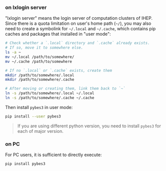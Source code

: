 ### on lxlogin server

"lxlogin server" means the login server of computation clusters of IHEP. Since there is a quota limitation on user's home path (`~/`), you may also need to create a symbolink for `~/.local` and `~/.cache`, which contains pip caches and packages that installed in "user mode":

```bash
# Check whether a `.local` directory and `.cache` already exists.
# If so, move it to somewhere else.
ls -a ~
mv ~/.local /path/to/somewhere/
mv ~/.cache /path/to/somewhere

# If no `.local` or `.cache` exists, create them
mkdir /path/to/somewhere/.local
mkdir /path/to/somewhere/.cache

# After moving or creating them, link them back to `~`
ln -s /path/to/somewhere/.local ~/.local
ln -s /path/to/somewhere/.cache ~/.cache
```

Then install `pybes3` in user mode:

```bash
pip install --user pybes3
```

> If you are using different python version, you need to install `pybes3` for each of major version.

### on PC

For PC users, it is sufficient to directly execute:

```bash
pip install pybes3
```
